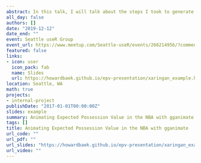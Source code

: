 ```yaml
---
abstract: In this talk, I will talk about the steps I took to generate the graphics and the actionable insights gained. The first part of this talk will cover the process I took to create the animations in R, mainly focusing on the gganimate R package but covering other supplementary tidyverse functions. The second part of this talk will be on the knowledge gained from these animations, most of which confirm our intuition about basketball. Hopefully, after this talk, I inspire the audience to go out and look for interesting data to work on. Test test test
all_day: false
authors: []
date: "2019-12-12"
date_end: ""
event: Seattle useR Group
event_url: https://www.meetup.com/Seattle-useR/events/266214956/?comment_table_id=506931120&comment_table_name=event_comment
featured: false
links:
- icon: user
  icon_pack: fab
  name: Slides
  url: https://howardbaek.github.io/epv-presentation/xaringan_example.html#1
location: Seattle, WA
math: true
projects:
- internal-project
publishDate: "2017-01-01T00:00:00Z"
slides: example
summary: Animating Expected Possession Value in the NBA with gganimate
tags: []
title: Animating Expected Possession Value in the NBA with gganimate
url_code: ""
url_pdf: ""
url_slides: "https://howardbaek.github.io/epv-presentation/xaringan_example.html#1"
url_video: ""
---
```

